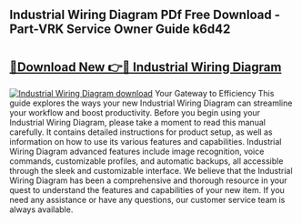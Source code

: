 ## Industrial Wiring Diagram PDf Free Download - Part-VRK Service Owner Guide k6d42

# <h2><a href="http://dfohty.blite.top/?on=Industrial+Wiring+Diagram">🔗Download New 👉🔴 Industrial Wiring Diagram</a></h2>

[![Industrial Wiring Diagram download](https://i.imgur.com/lujVjoI.png)](http://dfohty.blite.top/?on=Industrial+Wiring+Diagram)
Your Gateway to Efficiency This guide explores the ways your new Industrial Wiring Diagram can streamline your workflow and boost productivity. Before you begin using your Industrial Wiring Diagram, please take a moment to read this manual carefully. It contains detailed instructions for product setup, as well as information on how to use its various features and capabilities. Industrial Wiring Diagram advanced features include image recognition, voice commands, customizable profiles, and automatic backups, all accessible through the sleek and customizable interface. We believe that the Industrial Wiring Diagram has been a comprehensive and thorough resource in your quest to understand the features and capabilities of your new item. If you need any assistance or have any questions, our customer service team is always available.
